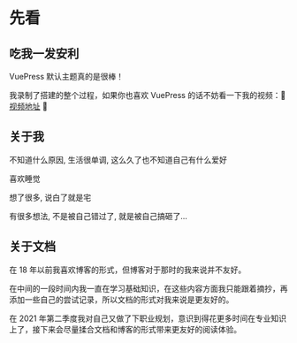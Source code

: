 # 先看

## 吃我一发安利

VuePress 默认主题真的是很棒！

我录制了搭建的整个过程，如果你也喜欢 VuePress 的话不妨看一下我的视频：:tada: [视频地址](https://www.bilibili.com/video/av43316513/) :tada:

## 关于我

不知道什么原因, 生活很单调, 这么久了也不知道自己有什么爱好

喜欢睡觉

想了很多, 说白了就是宅

有很多想法, 不是被自己错过了, 就是被自己搞砸了...

## 关于文档

在 18 年以前我喜欢博客的形式，但博客对于那时的我来说并不友好。

在中间的一段时间内我一直在学习基础知识，在这些内容方面我只能跟着摘抄，再添加一些自己的尝试记录，所以文档的形式对我来说是更友好的。

在 2021 年第二季度我对自己又做了下职业规划，意识到得花更多时间在专业知识上了，接下来会尽量揉合文档和博客的形式带来更友好的阅读体验。
